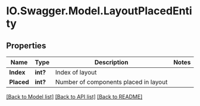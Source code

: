 # IO.Swagger.Model.LayoutPlacedEntity
## Properties

Name | Type | Description | Notes
------------ | ------------- | ------------- | -------------
**Index** | **int?** | Index of layout | 
**Placed** | **int?** | Number of components placed in layout | 

[[Back to Model list]](../README.md#documentation-for-models) [[Back to API list]](../README.md#documentation-for-api-endpoints) [[Back to README]](../README.md)

